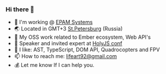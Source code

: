 ### Hi there 👋


- 🧘 I'm working @ [EPAM Systems](https://epam.com/)
- :earth_asia: Located in GMT+3 [St.Petersburg](https://youtu.be/SUff9wXxlfE?t=11) (Russia)
- 🔭 My OSS work related to Ember ecosystem, Web API's
- :mega: Speaker and invited expert at [HolyJS conf](https://holyjs.ru/en/)
- 🌱 I like: AST, TypeScript, DOM API, Quadrocopters and FPV
- 📫 How to reach me: <a href="mailto:lifeart92@gmail.com">lifeart92@gmail.com</a>
- :moneybag: Let me know If I can help you.

<img src="https://github-readme-stats.vercel.app/api?username=lifeart&&show_icons=true" alt="" role="presentation" />
